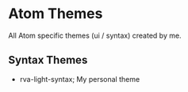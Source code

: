 # Atom Themes

All Atom specific themes (ui / syntax) created by me.

## Syntax Themes

* rva-light-syntax; My personal theme
